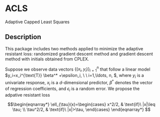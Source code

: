 # ACLS
Adaptive Capped Least Squares
## Description
This package includes two methods applied to minimize the adaptive resistant loss: randomized gradient descent method and gradient descent method with initials obtained from CPLEX.

Suppose we observe data vectors  $\{(x_i, y_i) \}_{i=1}^n$ that follow a linear model $y_i=x_i^{\text{T}} \beta^* +\epsilon_i, \ \ i=1,\ldots, n, $, where $y_i$ is a univariate response,  $x_i$ is a $d$-dimensional predictor, $\beta^*$ denotes the vector of regression coefficients, and $\epsilon_i$ is a random error. We propose the adpative resistant loss 

$$\begin{eqnarray*}
\ell_{\tau}(x)=\begin{cases}
                           x^2/2, & \text{if}\  |x|\leq \tau; \\     
                           \tau^2/2, & \text{if}\  |x|>\tau,
                    \end{cases}   
\end{eqnarray*}
$$
